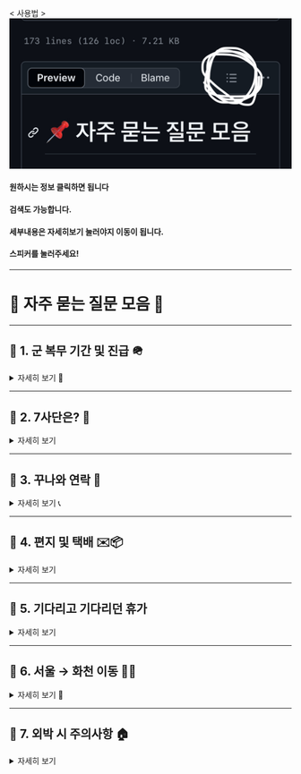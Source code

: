 
< 사용법 >
![이미지](test.jpg)

#### 원하시는 정보 클릭하면 됩니다
#### 검색도 가능합니다.
#### 세부내용은 자세히보기 눌러야지 이동이 됩니다.
#### 스피커를 눌러주세요!

---

# 📌 자주 묻는 질문 모음 💌

---

## 📢 1. 군 복무 기간 및 진급 🪖
<details>
<summary>자세히 보기 👀</summary>

### ▪ 총 복무 기간
기본적으로 총 1년 6개월입니다.

### ▪ 진급
- 이병 + 병장: 총 6개월  
- 일병: 6개월  
- 상병: 6개월  

> 🐥 이병 기간이 짧으면 병장 기간이 더 길어집니다.  
> 특히 월의 마지막 주에 입대한 경우 병장 복무 기간이 길어질 수 있습니다.

</details>

---

## 📢 2. 7사단은? 🫡
<details>
<summary>자세히 보기 </summary>

### ▪ 동기제
- 3개월 단위 동기제  
- 예: 1-3월, 4-6월, 7-9월, 10-12월 입대자는 같은 동기입니다.

### ▪ 면회 / 외출 / 외박
- **면회:** ❌ 불가  
- **외출/외박:** 가능 🎉  
  - 분기 외박 1회  
  - 주말 외출 2회  
  - 월별 평일 외출 2회 *(부대마다 다를 수 있음)*  
  - 신청은 1~2주 전, 확정되면 취소나 변경은 드뭅니다.

> 📅 **분기 기준:** 1-3월 / 4-6월 / 7-9월 / 10-12월

### ▪ 위수지역
- 외출/외박 시 이동 가능한 범위로 **대부분 화천**입니다.  
- 특별한 사유 없이는 위수지역 외 이동은 불가능  
- **정확한 내용은 본인(남자친구)에게 확인하는 것이 가장 좋습니다.**  
- **휴가 시에는 위수지역 제한이 없습니다.**

### ▪ 생활관
- 최근엔 **동기 생활관**이 많지만  
  **GOP 등 특정 지역은 선임 생활관**이 기본  
- **침대 형태(2층/1층)**는 부대마다 다릅니다. 🛏️

</details>

---

## 📢 3. 꾸나와 연락 📱
<details>
<summary>자세히 보기 📞</summary>

### ▪ 훈련소 기간
- 주말/공휴일에도 연락이 안 오는 경우는 거의 없습니다.  
- ⛪ 종교 활동 등으로 **연락이 늦게 오는 경우**도 있으니 차분히 기다려 주세요. ⏳

### ▪ 자대 배치 후

- **휴대폰 사용 가능 시간**  
  - 평일: 17:30 ~ 21:00  
  - 주말: 08:30 ~ 21:00  

> 🧹 위병소 근무, 식사, 청소, 오대기 등으로 인해 연락이 늦어질 수 있습니다.  
> 대개 **오후 6시 이후** 연락이 올 가능성이 높습니다.  
> 🌙 **야간 훈련 시에는** 휴대폰 사용이 며칠간 제한될 수도 있습니다.

### ▪ 자대에서의 사용 환경
- 훈련소에 비해 원활하게 연락 가능  
- 초기에는 적응 중이라 **연락이 뜸할 수 있습니다.**  
- 부대마다 통화 가능 환경이 다르며, **남자친구의 탓이 아니니 여유 있는 기다림이 필요합니다.** 💗

</details>

---

## 📢 4. 편지 및 택배 ✉️📦
<details>
<summary>자세히 보기 </summary>

### ▪ 훈련소 주소
📬 강원도 화천군 화천읍 한묵령로 251 사서함 104-34호  
7사단신병교육대대 0중대 소대 0번 000 훈련병  
우편번호: 24108, 24109 (둘 중 하나 사용)

> 📨 편지를 보내고 언제 꾸나가 받은지 모릅니다. <`미배달` → `배달 준비` → `배달 완료`>
> 😌 하지만 월요일 화요일에 간부님이 수거하셨다면 그 주에 받을 확률이 높아요.

### ▪ 준등기 VS 익특
- 개인적으로 보내는 속도가 두개 다 비슷해 싼 준등기 추천합니다.
- 200g이 넘으면 준등기 대신 익특으로 보낼수 있습니다. (익특은 무게별 금액측정)
  
### ▪ 꾸나가 보낸 편지
- 편지는 바로 발송되지 않으며 **모아 발송**, 수령까지 2~3주 소요  

> 📅 수령 시점은 랜덤이며 예측 불가해요!

### ▪ 택배 수령
- 📦 위병소 또는 화천우체국 군사우편출장소 도착 → 간부님 수거 → 부대 배부  
> 배송 상태 예시: `미배달` → `배달 준비` → `배달 완료`
- 간부님이 수거 후 **당일 배부될 수도 있고 며칠 더 소요될 수도 있음**
</details>

---

## 📢 5. 기다리고 기다리던 휴가 
<details>
<summary>자세히 보기 </summary>

### ▪ 휴가는 얼마나 받을 수 있나요?
- 휴가는 정말 **꾸나 하기 나름**입니다.  
- 열심히 하면 **분대장, 깍새 등 직책**으로 **추가 휴가 가능!** 🏆

### ▪ GOP 부대
- 외출/외박 ❌ → 대신 **휴가 일수 많음**
- 다만, **복무 환경은 다소 엄격**할 수 있습니다.

### ▪ 첫 휴가 (100일 휴가 / 신병 위로 휴가)
- 입대 후 **100일 전후에 나오는 경우**가 많습니다.  
- 기본적으로 **3박 4일** 휴가이며, **추가 휴가**를 붙일 수 있는지는 **부대마다 상이**합니다.
- 대부분 지오피, 지피는 휴가를 붙여서 나올수 있습니다.
- ❗부대 상황이 극단적이지 않은 이상 **신병 위로 휴가가 취소되는 경우는 매우 드뭅니다.**
  
### ▪ 만박과 찍턴 개념
- **만박** - 14박 15일을 나오는 것을 말합니다. 한번 최대 사용 휴가일로 생각하시면 됩니다.
- **찍턴** - 휴가 나왔다 다시 군대로 들어간후 바로 휴가를 다시 나오는 개념입니다.
  정말 찍고 나온다는 뜻입니다.
</details>

---

## 📢 6. 서울 → 화천 이동 🚉🚌
<details>
<summary>자세히 보기 🧭</summary>

### ▪ 주요 경로
1. 용산역 → 춘천역 → 화천터미널  
2. 용산역 → 남춘천역 → 춘천터미널 → 화천터미널  
3. 동서울터미널 → 화천터미널
   
### ▪ 소요 시간 🕐
- **춘천역 ↔ 화천터미널**: 약 40분 ~ 1시간  
- **춘천터미널 ↔ 화천터미널**: 약 40분 ~ 1시간

### ▪ 이용 팁
- **춘천터미널 → 춘천역** 이동 시 **버스 만차**인 경우가 있으므로  
  **시간이 촉박한 경우 2번 경로**를 추천합니다.
- **버스 승차**: 춘천역 → 화천터미널 방향은 **교통카드 사용 가능**  
  화천터미널 → 춘천역 방향은 **현장 예매 또는 티머니고 앱 예매** 필요

> 🚌 버스 시간표 (화천->춘천)
![이미지](bus.jpg)

</details>

---

## 📢 7. 외박 시 주의사항 🏠
<details>
<summary>자세히 보기 </summary>

### ▪ 주의사항
- 군복 착용 필수, **사복 안 챙겨도 됨**  
- 눈 오는 날 외엔 취소 거의 없음  
- 위수지역 - 회천 **절대 벗어나면 안 됨** ⛔
  (부대마다 춘천인 경우도 있지만 대부분 화천입니다.) 

### ▪ 숙소 (펜션)
- 추천:  
  - 🏡 **라포레98**: [예약하기](http://laforet98.com/contents/main.html)  여기어때로 예약 추천!
  - 🌲 **비엔비**: [예약하기](http://www.bnbhouse.co.kr/html/index.html)  
  - 🍀 **안녕하리**: [예약하기](https://www.hihari.co.kr/)

> 외박 신청 타이밍 놓치면 짤릴 수도 있어요 😢  
> 수수료도 미리 확인해보세요! - 네이버 예약후 취소시 수수료가 비쌀수 있어요!

### ▪ 혼자 잘 모텔
- 추천 모텔:  
  - **호텔아리**  
  - **제이모텔**  
→ 전화 예약하시면 됩니다 📞

### 콜택시 전화번호
![이미지](ext.png)
</details>
